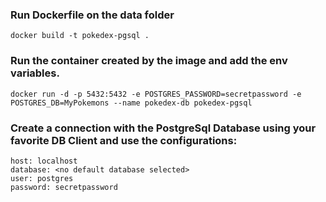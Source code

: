 ### Run Dockerfile on the data folder
````
docker build -t pokedex-pgsql .
````

### Run the container created by the image and add the env variables.
````
docker run -d -p 5432:5432 -e POSTGRES_PASSWORD=secretpassword -e POSTGRES_DB=MyPokemons --name pokedex-db pokedex-pgsql
````

### Create a connection with the PostgreSql Database using your favorite DB Client and use the configurations:
````
host: localhost
database: <no default database selected>
user: postgres
password: secretpassword
````

